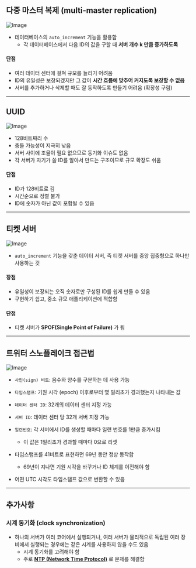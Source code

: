
## 다중 마스터 복제 (multi-master replication)

![Image](https://github.com/user-attachments/assets/35de502d-0b00-4b1d-837a-eaaae004896f)
- 데이터베이스의 `auto_increment` 기능을 활용함
	- 각 데이터베이스에서 다음 ID의 값을 구할 때 **서버 개수 k 만큼 증가하도록**

#### 단점

- 여러 데이터 센터에 걸쳐 규모를 늘리기 어려움
- ID의 유일성은 보장되겠지만 그 값이 **시간 흐름에 맞추어 커지도록 보장할 수 없음**
- 서버를 추가하거나 삭제할 때도 잘 동작하도록 만들기 어려움 (확장성 구림)


***
## UUID

![Image](https://github.com/user-attachments/assets/8387e659-969c-441e-9174-37140c98b8b9)

- 128비트짜리 수
- 충돌 가능성이 지극히 낮음
- 서버 사이에 조율이 필요 없으므로 동기화 이슈도 없음
- 각 서버가 자기가 쓸 ID를 알아서 만드는 구조이므로 규모 확장도 쉬움
#### 단점

- ID가 128비트로 김
- 시간순으로 정렬 불가
- ID에 숫자가 아닌 값이 포함될 수 있음


***
## 티켓 서버

![Image](https://github.com/user-attachments/assets/26e3958c-88ba-4334-8e62-a7332f5854a3)

- `auto_increment` 기능을 갖춘 데이터 서버, 즉 티켓 서버를 중앙 집중형으로 하나만 사용하는 것

#### 장점

- 유일성이 보장되는 오직 숫자로만 구성된 ID를 쉽게 만들 수 있음
- 구현하기 쉽고, 중소 규모 애플리케이션에 적합함

#### 단점

- 티켓 서버가 **SPOF(Single Point of Failure)** 가 됨


***
## 트위터 스노플레이크 접근법

![Image](https://github.com/user-attachments/assets/b4947bf1-5b31-4748-a4fd-160c957bc4ef)

- `사인(sign) 비트`: 음수와 양수를 구분하는 데 사용 가능
- `타임스탬프`: 기원 시각 (epoch) 이후로부터 몇 밀리초가 경과했는지 나타내는 값
- `데이터 센터 ID`: 32개의 데이터 센터 지정 가능
- `서버 ID`: 데이터 센터 당 32개 서버 지정 가능
- `일련번호`: 각 서버에서 ID를 생성할 때마다 일련 번호를 1만큼 증가시킴
	- 이 값은 1밀리초가 경과할 때마다 0으로 리셋


- 타임스탬프를 41비트로 표현하면 69년 동안 정상 동작함
	- 69년이 지나면 기원 시각을 바꾸거나 ID 체계를 이전해야 함
- 어떤 UTC 시각도 타임스탬프 값으로 변환할 수 있음


***
## 추가사항

### 시계 동기화 (clock synchronization)

- 하나의 서버가 여러 코어에서 실행되거나, 여러 서버가 물리적으로 독립된 여러 장비에서 실행되는 경우에는 같은 시계를 사용하지 않을 수도 있음
	- 시계 동기화를 고려해야 함
	- 주로 [**NTP (Network Time Protocol)**](https://ko.wikipedia.org/wiki/%EB%84%A4%ED%8A%B8%EC%9B%8C%ED%81%AC_%ED%83%80%EC%9E%84_%ED%94%84%EB%A1%9C%ED%86%A0%EC%BD%9C) 로 문제를 해결함
